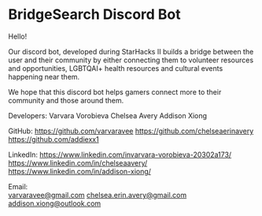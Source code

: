 # BridgeSearch Discord Bot

Hello!

Our discord bot, developed during StarHacks II builds a bridge between the user and their community by either connecting them to volunteer resources and opportunities, LGBTQAI+ health resources and cultural events happening near them.

We hope that this discord bot helps gamers connect more to their community and those around them. 



Developers:
Varvara Vorobieva
Chelsea Avery
Addison Xiong 



GitHub:
https://github.com/varvaravee
https://github.com/chelseaerinavery
https://github.com/addiexx1 

LinkedIn:
https://www.linkedin.com/invarvara-vorobieva-20302a173/
https://www.linkedin.com/in/chelseaavery/ 
https://www.linkedin.com/in/addison-xiong/

Email:  
varvaravee@gmail.com
chelsea.erin.avery@gmail.com 
addison.xiong@outlook.com 